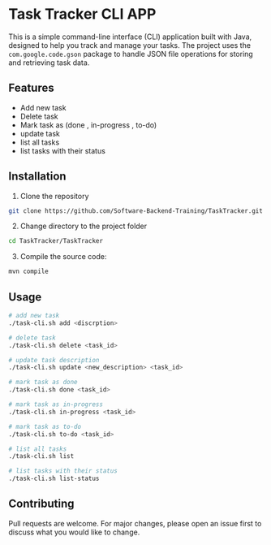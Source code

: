 # Task Tracker CLI APP
This is a simple command-line interface (CLI) application built with Java, designed to help you track and manage your tasks. The project uses the `com.google.code.gson` package to handle JSON file operations for storing and retrieving task data.

## Features
- Add new task
- Delete task
- Mark task as (done , in-progress , to-do)
- update task
- list all tasks
- list tasks with their status 


## Installation
1. Clone the repository 
```bash
git clone https://github.com/Software-Backend-Training/TaskTracker.git
```

2. Change directory to the project folder
```bash
cd TaskTracker/TaskTracker
```

3. Compile the source code:
```bash
mvn compile
```

## Usage
```bash
# add new task
./task-cli.sh add <discrption>

# delete task
./task-cli.sh delete <task_id>

# update task description
./task-cli.sh update <new_description> <task_id>

# mark task as done
./task-cli.sh done <task_id>

# mark task as in-progress
./task-cli.sh in-progress <task_id>

# mark task as to-do
./task-cli.sh to-do <task_id>

# list all tasks
./task-cli.sh list

# list tasks with their status
./task-cli.sh list-status
```


## Contributing
Pull requests are welcome. For major changes, please open an issue first to discuss what you would like to change.






